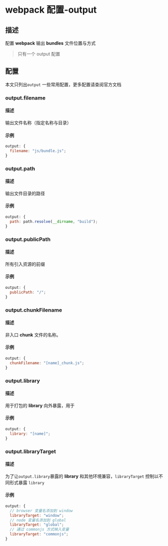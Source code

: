 # webpack 配置-output

## 描述

配置 **webpack** 输出 **bundles** 文件位置与方式

> 只有一个 output 配置

## 配置

本文只列出`output` 一些常用配置，更多配置请查阅官方文档

### output.filename

#### 描述

输出文件名称（指定名称与目录）

#### 示例

```js
output: {
  filename: "js/bundle.js";
}
```

### output.path

#### 描述

输出文件目录的路径

#### 示例

```js
output: {
  path: path.resolve(__dirname, "build");
}
```

### output.publicPath

#### 描述

所有引入资源的前缀

#### 示例

```js
output: {
  publicPath: "/";
}
```

### output.chunkFilename

#### 描述

非入口 **chunk** 文件的名称。

#### 示例

```js
output: {
  chunkFilename: "[name]_chunk.js";
}
```

### output.library

#### 描述

用于打包的 **library** 向外暴露，用于

#### 示例
```js
output: {
  library: "[name]";
}
```

### output.libraryTarget

#### 描述

为了让`output.library`暴露的  **library** 和其他环境兼容，`libraryTarget` 控制以不同形式暴露 `library`

#### 示例

```js
output: {
  // browser 变量名添加到 window
  libraryTarget: "window";
  // node 变量名添加到 global
  libraryTarget: "global";
  // 通过 commonjs 方式映入变量
  libraryTarget: "commonjs";
}
```
